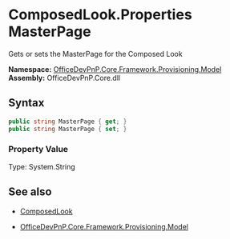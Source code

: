 # ComposedLook.Properties MasterPage
Gets or sets the MasterPage for the Composed Look  

**Namespace:** [OfficeDevPnP.Core.Framework.Provisioning.Model](OfficeDevPnP.Core.Framework.Provisioning.Model.md)  
**Assembly:** OfficeDevPnP.Core.dll  
## Syntax
```C#
public string MasterPage { get; }
public string MasterPage { set; }
```

### Property Value
Type: System.String  

## See also
- [ComposedLook](ComposedLook.md) 

- [OfficeDevPnP.Core.Framework.Provisioning.Model](OfficeDevPnP.Core.Framework.Provisioning.Model.md)
